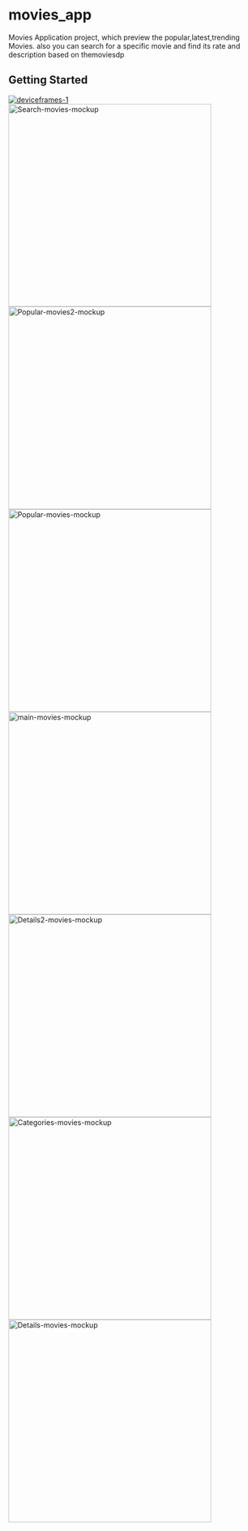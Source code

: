 # movies_app

Movies Application project, which preview the popular,latest,trending Movies.
also you can search for a specific movie and find its rate and description based on themoviesdp

## Getting Started
  
<div> <a href="https://ibb.co/S0Yk5S1"><img src="https://i.ibb.co/6b9KrQp/deviceframes-1.png" alt="deviceframes-1" border="0"></a></div>
<a href="https://ibb.co/hMfjBzF"><img src="https://i.ibb.co/ky1f4C2/Search-movies-mockup.png" height="400" width 100% alt="Search-movies-mockup" border="0"></a>
<a href="https://ibb.co/1MpwqMx"><img src="https://i.ibb.co/42D5T2x/Popular-movies2-mockup.png" height="400" alt="Popular-movies2-mockup" border="0"></a>
<a href="https://ibb.co/x5NfKj9"><img src="https://i.ibb.co/w6fwZWG/Popular-movies-mockup.png" height="400" alt="Popular-movies-mockup" border="0"></a>
<a href="https://ibb.co/S7d5tfH"><img src="https://i.ibb.co/93VcbZB/main-movies-mockup.png" height="400" alt="main-movies-mockup" border="0"></a>
<a href="https://ibb.co/T1kJzdx"><img src="https://i.ibb.co/ZSVvy7p/Details2-movies-mockup.png" height="400" alt="Details2-movies-mockup" border="0"></a>
<a href="https://ibb.co/ZHPrbH1"><img src="https://i.ibb.co/q0f820F/Categories-movies-mockup.png" height="400" alt="Categories-movies-mockup" border="0"></a>
<a href="https://ibb.co/PwSSXRV"><img src="https://i.ibb.co/m6xxZmP/Details-movies-mockup.png" height="400" alt="Details-movies-mockup" border="0"></a>
